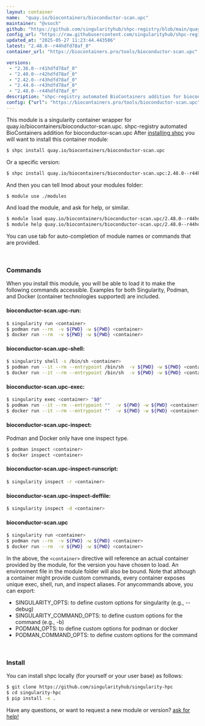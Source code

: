 ```yaml
---
layout: container
name:  "quay.io/biocontainers/bioconductor-scan.upc"
maintainer: "@vsoch"
github: "https://github.com/singularityhub/shpc-registry/blob/main/quay.io/biocontainers/bioconductor-scan.upc/container.yaml"
config_url: "https://raw.githubusercontent.com/singularityhub/shpc-registry/main/quay.io/biocontainers/bioconductor-scan.upc/container.yaml"
updated_at: "2025-05-27 11:23:44.443586"
latest: "2.48.0--r44hdfd78af_0"
container_url: "https://biocontainers.pro/tools/bioconductor-scan.upc"

versions:
 - "2.36.0--r41hdfd78af_0"
 - "2.40.0--r42hdfd78af_0"
 - "2.42.0--r43hdfd78af_0"
 - "2.44.0--r43hdfd78af_0"
 - "2.48.0--r44hdfd78af_0"
description: "shpc-registry automated BioContainers addition for bioconductor-scan.upc"
config: {"url": "https://biocontainers.pro/tools/bioconductor-scan.upc", "maintainer": "@vsoch", "description": "shpc-registry automated BioContainers addition for bioconductor-scan.upc", "latest": {"2.48.0--r44hdfd78af_0": "sha256:b636ef5dfb272cb2a229ed8c0c21f33beeabce4fa42b84c5fb1ce29b4f5ab0f9"}, "tags": {"2.36.0--r41hdfd78af_0": "sha256:8a08a64b9a385d2d67c6fb4a14244605331b03c31c4a438378ef2ecc677470af", "2.40.0--r42hdfd78af_0": "sha256:37b87841cd6e5c243a23cd473e1b19e66cab962622afde23fbb208e72d9fc403", "2.42.0--r43hdfd78af_0": "sha256:7716b51dbe4103e78c9735412ec91ce404b8546fdc47db66508119d2c21dea10", "2.44.0--r43hdfd78af_0": "sha256:33f737c028df26d2219a685d525fa7f5548b12dca5fc3b82f06bcb95a5900622", "2.48.0--r44hdfd78af_0": "sha256:b636ef5dfb272cb2a229ed8c0c21f33beeabce4fa42b84c5fb1ce29b4f5ab0f9"}, "docker": "quay.io/biocontainers/bioconductor-scan.upc"}
---
```


This module is a singularity container wrapper for quay.io/biocontainers/bioconductor-scan.upc.
shpc-registry automated BioContainers addition for bioconductor-scan.upc
After [installing shpc](#install) you will want to install this container module:


```bash
$ shpc install quay.io/biocontainers/bioconductor-scan.upc
```

Or a specific version:

```bash
$ shpc install quay.io/biocontainers/bioconductor-scan.upc:2.48.0--r44hdfd78af_0
```

And then you can tell lmod about your modules folder:

```bash
$ module use ./modules
```

And load the module, and ask for help, or similar.

```bash
$ module load quay.io/biocontainers/bioconductor-scan.upc/2.48.0--r44hdfd78af_0
$ module help quay.io/biocontainers/bioconductor-scan.upc/2.48.0--r44hdfd78af_0
```

You can use tab for auto-completion of module names or commands that are provided.

<br>

### Commands

When you install this module, you will be able to load it to make the following commands accessible.
Examples for both Singularity, Podman, and Docker (container technologies supported) are included.

#### bioconductor-scan.upc-run:

```bash
$ singularity run <container>
$ podman run --rm  -v ${PWD} -w ${PWD} <container>
$ docker run --rm  -v ${PWD} -w ${PWD} <container>
```

#### bioconductor-scan.upc-shell:

```bash
$ singularity shell -s /bin/sh <container>
$ podman run --it --rm --entrypoint /bin/sh  -v ${PWD} -w ${PWD} <container>
$ docker run --it --rm --entrypoint /bin/sh  -v ${PWD} -w ${PWD} <container>
```

#### bioconductor-scan.upc-exec:

```bash
$ singularity exec <container> "$@"
$ podman run --it --rm --entrypoint ""  -v ${PWD} -w ${PWD} <container> "$@"
$ docker run --it --rm --entrypoint ""  -v ${PWD} -w ${PWD} <container> "$@"
```

#### bioconductor-scan.upc-inspect:

Podman and Docker only have one inspect type.

```bash
$ podman inspect <container>
$ docker inspect <container>
```

#### bioconductor-scan.upc-inspect-runscript:

```bash
$ singularity inspect -r <container>
```

#### bioconductor-scan.upc-inspect-deffile:

```bash
$ singularity inspect -d <container>
```



#### bioconductor-scan.upc

```bash
$ singularity run <container>
$ podman run --rm  -v ${PWD} -w ${PWD} <container>
$ docker run --rm  -v ${PWD} -w ${PWD} <container>
```


In the above, the `<container>` directive will reference an actual container provided
by the module, for the version you have chosen to load. An environment file in the
module folder will also be bound. Note that although a container
might provide custom commands, every container exposes unique exec, shell, run, and
inspect aliases. For anycommands above, you can export:

 - SINGULARITY_OPTS: to define custom options for singularity (e.g., --debug)
 - SINGULARITY_COMMAND_OPTS: to define custom options for the command (e.g., -b)
 - PODMAN_OPTS: to define custom options for podman or docker
 - PODMAN_COMMAND_OPTS: to define custom options for the command

<br>

### Install

You can install shpc locally (for yourself or your user base) as follows:

```bash
$ git clone https://github.com/singularityhub/singularity-hpc
$ cd singularity-hpc
$ pip install -e .
```

Have any questions, or want to request a new module or version? [ask for help!](https://github.com/singularityhub/singularity-hpc/issues)